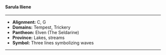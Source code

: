 #### Sarula Iliene
___

- **Alignment:** C, G
- **Domains:** Tempest, Trickery
- **Pantheon:** Elven (The Seldarine)
- **Province:** Lakes, streams
- **Symbol:** Three lines symbolizing waves
___
